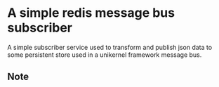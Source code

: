 # A simple redis message bus subscriber

A simple subscriber service used to transform and publish json data to some persistent store
used in a unikernel framework message bus.

## Note
